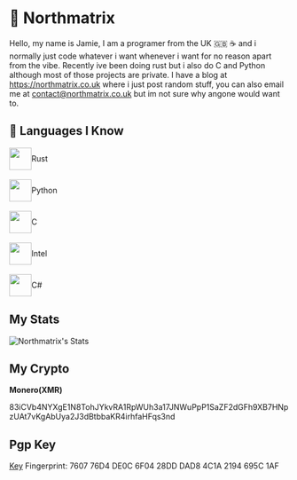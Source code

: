 # 🗻 Northmatrix

Hello, my name is Jamie, I am a programer from the UK 🇬🇧 ☕️ and i normally just code whatever i want whenever i want for no reason apart from the vibe.
Recently ive been doing rust but i also do C and Python although most of those projects are private.
I have a blog at https://northmatrix.co.uk where i just post random stuff, you can also email me at contact@northmatrix.co.uk but im not sure why angone would want to.

## 🧠 Languages I Know

<p align="left">
  <span style="display: flex; align-items: center;">
    <img src="https://cdn.jsdelivr.net/gh/devicons/devicon/icons/rust/rust-original.svg" width="40" /> Rust
  </span><br>
  <span style="display: flex; align-items: center;">
    <img src="https://cdn.jsdelivr.net/gh/devicons/devicon/icons/python/python-original.svg" width="40" /> Python
  </span><br>
  <span style="display: flex; align-items: center;">
    <img src="https://cdn.jsdelivr.net/gh/devicons/devicon/icons/c/c-original.svg" width="40" /> C
  </span><br>
  <span style="display: flex; align-items: center;">
    <img src="https://cdn.jsdelivr.net/gh/simple-icons/simple-icons@develop/icons/intel.svg" width="40" /> Intel
  </span><br>
  <span style="display: flex; align-items: center;">
    <img src="https://cdn.jsdelivr.net/gh/devicons/devicon/icons/csharp/csharp-original.svg" width="40" /> C#
  </span>
</p>


## My Stats
![Northmatrix's Stats](https://github-readme-stats.vercel.app/api?username=northmatrix&show_icons=true&theme=onedark)

## My Crypto
**Monero(XMR)**

83iCVb4NYXgE1N8TohJYkvRA1RpWUh3a17JNWuPpP1SaZF2dGFh9XB7HNpzUAt7vKgAbUya2J3dBtbbaKR4irhfaHFqs3nd

## Pgp Key
[Key](https://raw.githubusercontent.com/northmatrix/NorthMatrix/refs/heads/main/public-key.asc) Fingerprint: 7607 76D4 DE0C 6F04 28DD DAD8 4C1A 2194 695C 1AF
